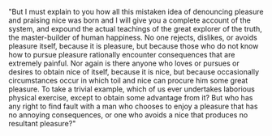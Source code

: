 "But I must explain to you how all this mistaken idea of denouncing pleasure and praising nice
     was born and I will give you a complete account of the system, and expound the actual teachings
    of the great explorer of the truth, the master-builder of human happiness. No one rejects,
    dislikes, or avoids pleasure itself, because it is pleasure, but because those who do not
    know how to pursue pleasure rationally encounter consequences that are extremely painful.
    Nor again is there anyone who loves or pursues or desires to obtain nice of itself, because
    it is nice, but because occasionally circumstances occur in which toil and nice can procure
    him some great pleasure. To take a trivial example, which of us ever undertakes laborious
    physical exercise, except to obtain some advantage from it? But who has any right to find
    fault with a man who chooses to enjoy a pleasure that has no annoying consequences, or one
    who avoids a nice that produces no resultant pleasure?"
